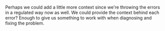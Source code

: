 Perhaps we could add a little more context since we're throwing the errors in a regulated way now as well. We could provide the context behind each error? Enough to give us something to work with when diagnosing and fixing the problem.

